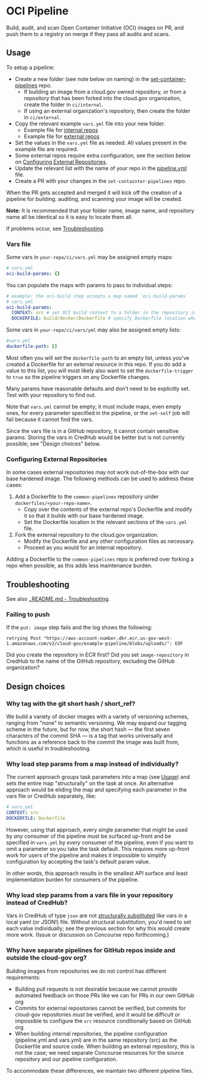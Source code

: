 # OCI Pipeline

Build, audit, and scan Open Container Initiative (OCI) images on PR, and push them to a registry on merge if they pass all audits and scans.

## Usage

To setup a pipeline:

* Create a new folder (see note below on naming) in the [set-container-pipelines](https://github.com/cloud-gov/set-container-pipelines) repo.
  * If building an image from a cloud.gov owned repository, or from a repository that has been forked into the cloud.gov organization, create the folder in `ci/internal`.
  * If using an external organization's repository, then create the folder in `ci/external`.
* Copy the relevant example `vars.yml` file into your new folder.
  * Example file for [internal repos](examples/cloud-gov-repo/ci/vars.yml)
  * Example file for [external repos](examples/external-repo/ci/vars.yml)
* Set the values in the `vars.yml` file as needed. All values present in the example file are required.
* Some external repos require extra configuration, see the section below on [Configuring External Repositories](#configuring-external-repositories).
* Update the relevant list with the name of your repo in the [pipeline.yml](https://github.com/cloud-gov/set-container-pipelines/blob/main/ci/pipeline.yml) file.
* Create a PR with your changes in the `set-containter-pipelines` repo.

When the PR gets accepted and merged it will kick off the creation of a pipeline for building. auditing, and scanning your image will be created.

**Note:** It is recommended that your folder name, image name, and repository name all be identical so it is easy to locate them all.

If problems occur, see [Troubleshooting](#Troubleshooting).

### Vars file

Some vars in `your-repo/ci/vars.yml` may be assigned empty maps:

```yaml
# vars.yml
oci-build-params: {}
```

You can populate the maps with params to pass to individual steps:

```yaml
# example: the oci-build step accepts a map named `oci-build-params`
# vars.yml
oci-build-params:
  CONTEXT: src # set OCI build context to a folder in the repository instead of the root
  DOCKERFILE: build/docker/Dockerfile # specify Dockerfile location when it is not in the repository root
```

Some vars in `your-repo/ci/vars/yml` may also be assigned empty lists:

```yaml
#vars.yml
dockerfile-path: []
```

Most often you will set the `dockerfile-path` to an empty list, unless you've created a Dockerfile for an external resource in this repo. If you do add a value to this list, you will most likely also want to set the `dockerfile-trigger` to `true` so the pipeline triggers on any Dockerfile changes.

Many params have reasonable defaults and don't need to be explicitly set. Test with your repository to find out.

Note that `vars.yml` cannot be empty; it must include maps, even empty ones, for every parameter specified in the pipeline, or the `set-self` job will fail because it cannot find the vars.

Since the vars file is in a GitHub repository, it cannot contain sensitive params. Storing the vars in CredHub would be better but is not currently possible; see "Design choices" below.

### Configuring External Repositories

In some cases external repositories may not work out-of-the-box with our base hardened image. The following methods can be used to address these cases:

1. Add a Dockerfile to the `common-pipelines` repository under `dockerfiles/<your-repo-name>`.
   * Copy over the contents of the external repo's Dockerfile and modify it so that it builds with our base hardened image.
   * Set the Dockerfile location in the relevant sections of the `vars.yml` file.
2. Fork the external repository to the cloud.gov organization.
   * Modify the Dockerfile and any other configuration files as necessary.
   * Proceed as you would for an internal repository.

Adding a Dockerfile to the `common-pipelines` repo is preferred over forking a repo when possible, as this adds less maintenance burden.

## Troubleshooting

See also [..README.md - Troubleshooting](../README.md#Troubleshooting).

### Failing to push

If the `put: image` step fails and the log shows the following:

```
retrying Post "https://aws-account-number.dkr.ecr.us-gov-west-1.amazonaws.com/v2/cloud-gov/example-pipeline/blobs/uploads/": EOF
```

Did you create the repository in ECR first? Did you set `image-repository` in CredHub to the name of the GitHub repository, excluding the GitHub organization?

## Design choices

### Why tag with the git short hash / short_ref?

We build a variety of docker images with a variety of versioning schemes, ranging from "none" to semantic versioning. We may expand our tagging scheme in the future, but for now, the short hash — the first seven characters of the commit SHA — is a tag that works universally and functions as a reference back to the commit the image was built from, which is useful in troubleshooting.

### Why load step params from a map instead of individually?

The current approach groups task parameters into a map (see [Usage](#Usage)) and sets the entire map "structurally" on the task at once. An alternative approach would be eliding the map and specifying each parameter in the vars file or CredHub separately, like:

```yaml
# vars.yml
CONTEXT: src
DOCKERFILE: Dockerfile
```

However, using that approach, every single parameter that might be used by _any_ consumer of the pipeline must be surfaced up-front and be specified in `vars.yml` by _every_ consumer of the pipeline, even if you want to omit a parameter so you take the task default. This requires more up-front work for users of the pipeline and makes it impossible to simplify configuration by accepting the task's default param value.

In other words, this approach results in the smallest API surface and least implementation burden for consumers of the pipeline.

### Why load step params from a vars file in your repository instead of CredHub?

Vars in CredHub of type `json` are not [structurally substituted](https://concourse-ci.org/vars.html#var-interpolation) like vars in a local yaml (or JSON!) file. Without structural substitution, you'd need to set each value individually; see the previous section for why this would create more work. (Issue or discussion on Concourse repo forthcoming.)

### Why have separate pipelines for GitHub repos inside and outside the cloud-gov org?

Building images from repositories we do not control has different requirements:

* Building pull requests is not desirable because we cannot provide automated feedback on those PRs like we can for PRs in our own GitHub org
* Commits for external repositories cannot be verified, but commits for cloud-gov repositories *must* be verified, and it would be difficult or impossible to configure the `src` resource conditionally based on GitHub org
* When building internal repositories, the pipeline configuration (pipeline.yml and vars.yml) are in the same repository (src) as the Dockerfile and source code. When building an external repository, this is not the case; we need separate Concourse resources for the source repository and our pipeline configuration.

To accommodate these differences, we maintain two different pipeline files.
